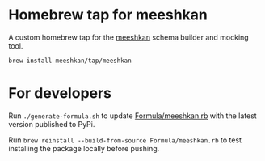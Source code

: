 # Homebrew tap for meeshkan
A custom homebrew tap for the [meeshkan](https://github.com/meeshkan/meeshkan) schema builder and mocking tool.

```sh
brew install meeshkan/tap/meeshkan
```

# For developers

Run `./generate-formula.sh` to update [Formula/meeshkan.rb](Formula/meeshkan.rb) with the latest version published to PyPi.

Run `brew reinstall --build-from-source Formula/meeshkan.rb` to test installing the package locally before pushing.
